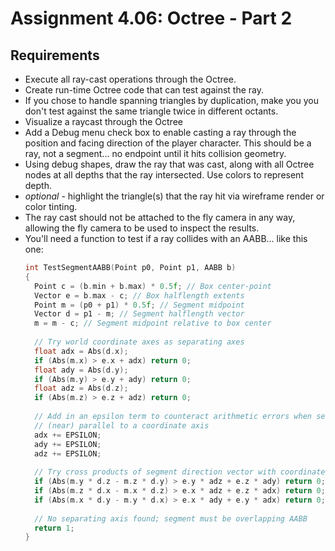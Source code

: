 ---
---

# Assignment 4.06: Octree - Part 2

## Requirements

- Execute all ray-cast operations through the Octree.
- Create run-time Octree code that can test against the ray.
- If you chose to handle spanning triangles by duplication, make you you don't test against the same triangle twice in different octants.
- Visualize a raycast through the Octree
- Add a Debug menu check box to enable casting a ray through the position and facing direction of the player character. This should be a ray, not a segment... no endpoint until it hits collision geometry.
- Using debug shapes, draw the ray that was cast, along with all Octree nodes at all depths that the ray intersected. Use colors to represent depth.
- *optional* - highlight the triangle(s) that the ray hit via wireframe render or color tinting.
- The ray cast should not be attached to the fly camera in any way, allowing the fly camera to be used to inspect the results.
- You'll need a function to test if a ray collides with an AABB... like this one:
  ```cpp
  int TestSegmentAABB(Point p0, Point p1, AABB b)
  {
    Point c = (b.min + b.max) * 0.5f; // Box center-point
    Vector e = b.max - c; // Box halflength extents
    Point m = (p0 + p1) * 0.5f; // Segment midpoint
    Vector d = p1 - m; // Segment halflength vector
    m = m - c; // Segment midpoint relative to box center
     
    // Try world coordinate axes as separating axes
    float adx = Abs(d.x);
    if (Abs(m.x) > e.x + adx) return 0;
    float ady = Abs(d.y);
    if (Abs(m.y) > e.y + ady) return 0;
    float adz = Abs(d.z);
    if (Abs(m.z) > e.z + adz) return 0;
     
    // Add in an epsilon term to counteract arithmetic errors when segment is
    // (near) parallel to a coordinate axis
    adx += EPSILON;
    ady += EPSILON;
    adz += EPSILON;
     
    // Try cross products of segment direction vector with coordinate axes
    if (Abs(m.y * d.z - m.z * d.y) > e.y * adz + e.z * ady) return 0;
    if (Abs(m.z * d.x - m.x * d.z) > e.x * adz + e.z * adx) return 0;
    if (Abs(m.x * d.y - m.y * d.x) > e.x * ady + e.y * adx) return 0;
     
    // No separating axis found; segment must be overlapping AABB
    return 1;
  }
  ```